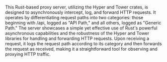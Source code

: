 This Rust-based proxy server, utilizing the Hyper and Tower crates, is designed to asynchronously intercept, log, and forward HTTP requests. It operates by differentiating request paths into two categories: those beginning with /api, logged as "API Path," and all others, logged as "Generic Path." The server showcases a simple yet effective use of Rust's powerful asynchronous capabilities and the robustness of the Hyper and Tower libraries for handling and forwarding HTTP requests. Upon receiving a request, it logs the request path according to its category and then forwards the request as received, making it a straightforward tool for observing and proxying HTTP traffic.
